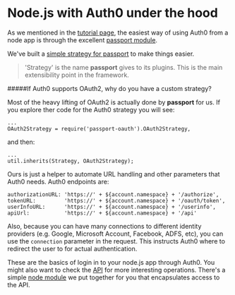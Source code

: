 # Node.js with Auth0 under the hood

As we mentioned in the [tutorial page](/server-platforms/nodejs), the easiest way of using Auth0 from a node app is through the excellent [passport module](http://passportjs.org).

We've built a [simple strategy for passport](https://github.com/auth0/passport-auth0) to make things easier.

> 'Strategy' is the name __passport__ gives to its plugins. This is the main extensibility point in the framework.

#####If Auth0 supports OAuth2, why do you have a custom strategy?

Most of the heavy lifting of OAuth2 is actually done by __passport__ for us. If you explore ther code for the Auth0 strategy you will see:

    ...
    OAuth2Strategy = require('passport-oauth').OAuth2Strategy,

and then:

    ...
    util.inherits(Strategy, OAuth2Strategy);

Ours is just a helper to automate URL handling and other parameters that Auth0 needs. Auth0 endpoints are:


    authorizationURL: 'https://' + ${account.namespace} + '/authorize',
    tokenURL:         'https://' + ${account.namespace} + '/oauth/token',
    userInfoURL:      'https://' + ${account.namespace} + '/userinfo',
    apiUrl:           'https://' + ${account.namespace} + '/api'

Also, because you can have many connections to different identity providers (e.g. Google, Microsoft Account, Facebook, ADFS, etc), you can use the `connection` parameter in the request. This instructs Auth0 where to redirect the user to for actual authentication.

These are the basics of login in to your node.js app through Auth0. You might also want to check the [API](api-reference) for more interesting operations. There's a simple [node module](/node-auth0client) we put together for you that encapsulates access to the API.
